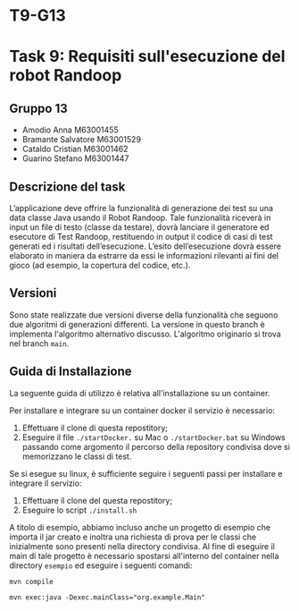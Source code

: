 # T9-G13
# Task 9: Requisiti sull'esecuzione del robot Randoop

## Gruppo 13
- Amodio Anna M63001455
- Bramante Salvatore M63001529
- Cataldo Cristian M63001462
- Guarino Stefano M63001447

## Descrizione del task

L’applicazione deve offrire la funzionalità di generazione dei test su una data classe Java usando il Robot Randoop. Tale funzionalità riceverà in input un file di testo (classe da testare), dovrà lanciare il generatore ed esecutore di Test Randoop, restituendo in output il codice di casi di test generati ed i risultati dell’esecuzione. L’esito dell’esecuzione dovrà essere elaborato in maniera da estrarre da essi le informazioni rilevanti ai fini del gioco (ad esempio, la copertura del codice, etc.).

## Versioni
Sono state realizzate due versioni diverse della funzionalità che seguono due algoritmi di generazioni differenti. La versione in questo branch è implementa l'algoritmo alternativo discusso. L'algoritmo originario si trova nel branch `main`.

## Guida di Installazione

La seguente guida di utilizzo è relativa all'installazione su un container.

Per installare e integrare su un container docker il servizio è necessario:
1) Effettuare il clone di questa repostitory;
2) Eseguire il file `./startDocker.` su Mac o `./startDocker.bat` su Windows passando come argomento il percorso della repository condivisa dove si memorizzano le classi di test.

Se si esegue su linux, è sufficiente seguire i seguenti passi per installare e integrare il servizio:
1) Effettuare il clone del questa repostitory;
2) Eseguire lo script `./install.sh`

A titolo di esempio, abbiamo incluso anche un progetto di esempio che importa il jar creato e inoltra una richiesta di prova per le classi che inizialmente sono presenti nella directory condivisa.
Al fine di eseguire il main di tale progetto è necessario spostarsi all'interno del container nella directory `esempio` ed eseguire i seguenti comandi:

``
mvn compile
``

``
mvn exec:java -Dexec.mainClass="org.example.Main"
``

